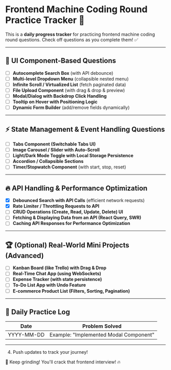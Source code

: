 # Frontend Machine Coding Round Practice Tracker 🚀

This is a **daily progress tracker** for practicing frontend machine coding round questions. Check off questions as you complete them! ✅

---

## 📌 UI Component-Based Questions
- [ ] **Autocomplete Search Box** (with API debounce)
- [ ] **Multi-level Dropdown Menu** (collapsible nested menu)
- [ ] **Infinite Scroll / Virtualized List** (fetch paginated data)
- [ ] **File Upload Component** (with drag & drop & preview)
- [ ] **Modal/Dialog with Backdrop Click Handling**
- [ ] **Tooltip on Hover with Positioning Logic**
- [ ] **Dynamic Form Builder** (add/remove fields dynamically)

---

## ⚡ State Management & Event Handling Questions
- [ ] **Tabs Component (Switchable Tabs UI)**
- [ ] **Image Carousel / Slider with Auto-Scroll**
- [ ] **Light/Dark Mode Toggle with Local Storage Persistence**
- [ ] **Accordion / Collapsible Sections**
- [ ] **Timer/Stopwatch Component** (with start, stop, reset)

---

## 🔥 API Handling & Performance Optimization
- [x] **Debounced Search with API Calls** (efficient network requests)
- [x] **Rate Limiter / Throttling Requests to API**
- [ ] **CRUD Operations (Create, Read, Update, Delete) UI**
- [ ] **Fetching & Displaying Data from an API (React Query, SWR)**
- [ ] **Caching API Responses for Performance Optimization**

---

## 🏆 (Optional) Real-World Mini Projects (Advanced)
- [ ] **Kanban Board (like Trello) with Drag & Drop**
- [ ] **Real-Time Chat App (using WebSockets)**
- [ ] **Expense Tracker (with state persistence)**
- [ ] **To-Do List App with Undo Feature**
- [ ] **E-commerce Product List (Filters, Sorting, Pagination)**

---

## 📅 Daily Practice Log
| Date       | Problem Solved                     |
|------------|-----------------------------------|
| YYYY-MM-DD | Example: "Implemented Modal Component" |

---
4. Push updates to track your journey!

💪 Keep grinding! You'll crack that frontend interview! 🔥
